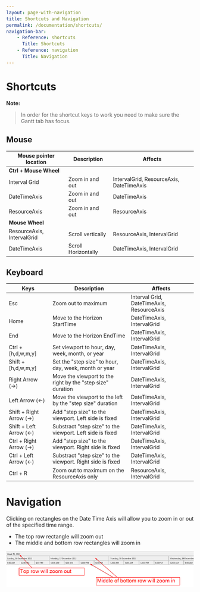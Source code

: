 ```yaml
---
layout: page-with-navigation
title: Shortcuts and Navigation
permalink: /documentation/shortcuts/
navigation-bar:
    - Reference: shortcuts
      Title: Shortcuts
    - Reference: navigation
      Title: Navigation
---
```


Shortcuts
============

**Note:**

> In order for the shortcut keys to work you need to make sure the Gantt tab has focus.

<h2>Mouse</h2>
<table class="table hover">
    <thead>
        <tr>
            <th>Mouse pointer location</th>
            <th>Description</th>
            <th>Affects</th>
        </tr>
    </thead>
    <tbody>
        <tr>
        	<td><strong>Ctrl + Mouse Wheel</strong></td>
        	<td/>
        	<td/>
        </tr>
        <tr>
            <td>Interval Grid</td>
            <td>Zoom in and out</td>
            <td>IntervalGrid, ResourceAxis, DateTimeAxis</td>
        </tr>
        <tr>
            <td>DateTimeAxis</td>
            <td> Zoom in and out</td>
            <td>DateTimeAxis</td>
        </tr>
        <tr>
            <td>ResourceAxis</td>
            <td>Zoom in and out</td>
            <td>ResourceAxis</td>
        </tr>
        <tr>
        	<td><strong>Mouse Wheel</strong></td>
        	<td/>
        	<td/>
        </tr>
        <tr>
            <td>ResourceAxis, IntervalGrid</td>
            <td>Scroll vertically</td>
            <td>ResourceAxis, IntervalGrid</td>
        </tr>
        <tr>
            <td>DateTimeAxis</td>
            <td>Scroll Horizontally</td>
            <td>DateTimeAxis, IntervalGrid</td>
        </tr>
    </tbody>
</table>
<h2>Keyboard</h2>
<table class="table hover">
    <thead>
        <tr>
            <th>Keys</th>
            <th>Description</th>
            <th>Affects</th>
        </tr>
    </thead>
    <tbody>
        <tr>
            <td>Esc</td>
            <td>Zoom out to maximum</td>
            <td>Interval Grid, DateTimeAxis, ResourceAxis</td>
        </tr>
        <tr>
            <td>Home</td>
            <td>Move to the Horizon StartTime</td>
            <td>DateTimeAxis, IntervalGrid</td>
        </tr>
        <tr>
            <td>End</td>
            <td>Move to the Horizon EndTime</td>
            <td>DateTimeAxis, IntervalGrid</td>
        </tr>
        <tr>
            <td>Ctrl + [h,d,w,m,y]</td>
            <td>Set viewport to hour, day, week, month, or year</td>
            <td>DateTimeAxis, IntervalGrid</td>
        </tr>
        <tr>
            <td>Shift + [h,d,w,m,y]</td>
            <td>Set the "step size" to hour, day, week, month or year</td>
            <td>DateTimeAxis, IntervalGrid</td>
        </tr>
        <tr>
            <td>Right Arrow (→)</td>
            <td>Move the viewport to the right by the "step size" duration</td>
            <td>DateTimeAxis, IntervalGrid</td>
        </tr>
        <tr>
            <td>Left Arrow (←)</td>
            <td>Move the viewport to the left by the "step size" duration</td>
            <td>DateTimeAxis, IntervalGrid</td>
        </tr>
        <tr>
            <td>Shift + Right Arrow (→)</td>
            <td>Add "step size" to the viewport. Left side is fixed</td>
            <td>DateTimeAxis, IntervalGrid</td>
        </tr>
        <tr>
            <td>Shift + Left Arrow (←)</td>
            <td>Substract "step size" to the viewport. Left side is fixed</td>
            <td>DateTimeAxis, IntervalGrid</td>
        </tr>
        <tr>
            <td>Ctrl + Right Arrow (→)</td>
            <td>Add "step size" to the viewport. Right side is fixed</td>
            <td>DateTimeAxis, IntervalGrid</td>
        </tr>
        <tr>
            <td>Ctrl + Left Arrow (←)</td>
            <td>Substract "step size" to the viewport. Right side is fixed</td>
            <td>DateTimeAxis, IntervalGrid</td>
        </tr>
        <tr>
            <td>Ctrl + R</td>
            <td>Zoom out to maximum on the ResourceAxis only</td>
            <td>ResourceAxis, IntervalGrid</td>
        </tr>
    </tbody>
</table>

Navigation
==========

Clicking on rectangles on the Date Time Axis will allow you to zoom in or out of the specified time range.

- The top row rectangle will zoom out
- The middle and bottom row rectangles will zoom in

![Date Time Axis Navigation](img/DateTimeNavigation.png)